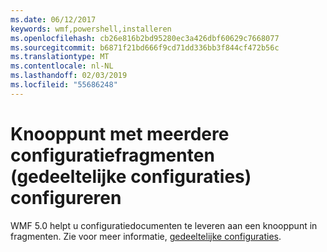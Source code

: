 ```yaml
---
ms.date: 06/12/2017
keywords: wmf,powershell,installeren
ms.openlocfilehash: cb26e816b2bd95280ec3a426dbf60629c7668077
ms.sourcegitcommit: b6871f21bd666f9cd71dd336bb3f844cf472b56c
ms.translationtype: MT
ms.contentlocale: nl-NL
ms.lasthandoff: 02/03/2019
ms.locfileid: "55686248"
---
```

# <a name="configure-node-with-multiple-configuration-fragments-partial-configurations"></a>Knooppunt met meerdere configuratiefragmenten (gedeeltelijke configuraties) configureren

WMF 5.0 helpt u configuratiedocumenten te leveren aan een knooppunt in fragmenten. Zie voor meer informatie, [gedeeltelijke configuraties](https://msdn.microsoft.com/powershell/dsc/partialconfigs).
